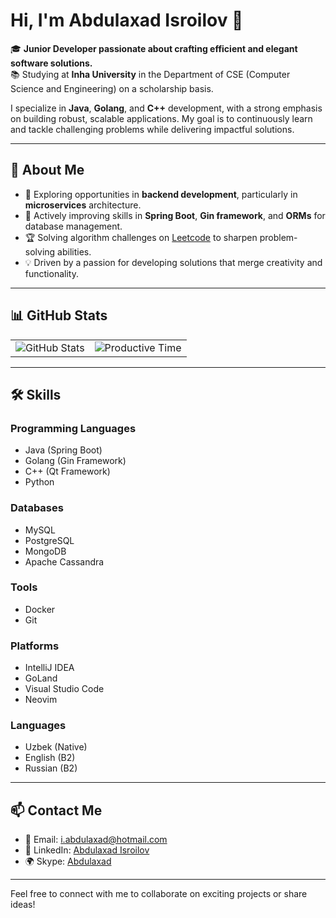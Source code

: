# Hi, I'm Abdulaxad Isroilov 👋  

🎓 **Junior Developer passionate about crafting efficient and elegant software solutions.**  
📚 Studying at **Inha University** in the Department of CSE (Computer Science and Engineering) on a scholarship basis.  

I specialize in **Java**, **Golang**, and **C++** development, with a strong emphasis on building robust, scalable applications. My goal is to continuously learn and tackle challenging problems while delivering impactful solutions.

---

## 🌟 **About Me**
- 🔭 Exploring opportunities in **backend development**, particularly in **microservices** architecture.  
- 🌱 Actively improving skills in **Spring Boot**, **Gin framework**, and **ORMs** for database management.  
- 🏆 Solving algorithm challenges on [Leetcode](https://leetcode.com/Abdulaxad_Isroilov) to sharpen problem-solving abilities.  
- 💡 Driven by a passion for developing solutions that merge creativity and functionality.  

---

## 📊 **GitHub Stats**

<table>
  <tr>
    <td align="center">
      <img src="https://github-profile-summary-cards.vercel.app/api/cards/stats?username=Abdulaxad7&theme=radical" alt="GitHub Stats" />
    </td>
    <td align="center">
      <img src="https://github-profile-summary-cards.vercel.app/api/cards/productive-time?username=Abdulaxad7&theme=radical" alt="Productive Time" />
    </td>
  </tr>
</table>

---

## 🛠 **Skills**

### Programming Languages  
- Java (Spring Boot)  
- Golang (Gin Framework)  
- C++ (Qt Framework)  
- Python  

### Databases  
- MySQL  
- PostgreSQL  
- MongoDB
- Apache Cassandra

### Tools  
- Docker  
- Git  

### Platforms  
- IntelliJ IDEA  
- GoLand  
- Visual Studio Code  
- Neovim  

### Languages  
- Uzbek (Native)  
- English (B2)  
- Russian (B2)  

---

## 📫 **Contact Me**
- 📧 Email: [i.abdulaxad@hotmail.com](mailto:i.abdulaxad@hotmail.com)  
- 🔗 LinkedIn: [Abdulaxad Isroilov](https://linkedin.com/in/abdulaxad-isroilov-4b1914292)  
- 🌍 Skype: [Abdulaxad](https://join.skype.com/invite/HH6R1SZJWAkG)  

---

Feel free to connect with me to collaborate on exciting projects or share ideas!  


